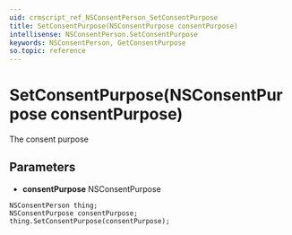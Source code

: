 ```yaml
---
uid: crmscript_ref_NSConsentPerson_SetConsentPurpose
title: SetConsentPurpose(NSConsentPurpose consentPurpose)
intellisense: NSConsentPerson.SetConsentPurpose
keywords: NSConsentPerson, GetConsentPurpose
so.topic: reference
---
```


# SetConsentPurpose(NSConsentPurpose consentPurpose)

The consent purpose

## Parameters

* **consentPurpose** NSConsentPurpose

```crmscript
NSConsentPerson thing;
NSConsentPurpose consentPurpose;
thing.SetConsentPurpose(consentPurpose);
```

